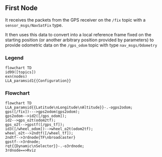 ## First Node

It receives the packets from the GPS receiver on the `/fix` topic with a `sensor_msgs/NavSatFix` type.

It then uses this data to convert into a local reference frame fixed on the starting position (or another arbitrary position provided by parameters) to provide odometric data on the `/gps_odom` topic with type `nav_msgs/Odometry` 
### Legend
```mermaid
flowchart TD
id99([topics])
exn(nodes)
LLA_paramsid1{{Configuration}}
```
### Flowchart
```mermaid
flowchart TD
LLA_paramsid{{Latitude\nLongitude\nAltitude}}-.-ogps2odom;
gps([/fix])--->gps2odom(gps2odom);
gps2odom-->id2([/gps_odom]);
id2-->gps_o2t(odom2tf);
gps_o2t-->gpstf([/gps_tf]);
id3([/wheel_odom])-->wheel_o2t(odom2tf);
wheel_o2t-->2ndtf([/wheel_tf]);
2ndtf-->3rdnode{TF\nbroadcaster}
gpstf-->3rdnode;
rqt{{Dynamic\nSelector}}-.-o3rdnode;
3rdnode==>Rviz
```